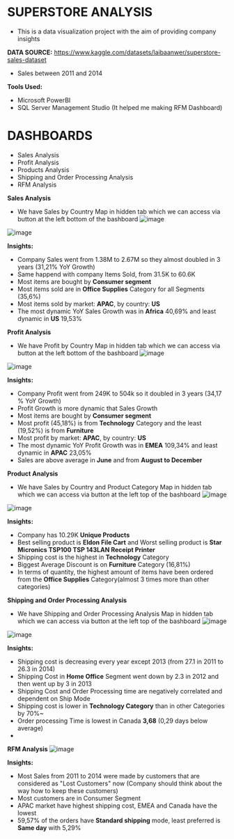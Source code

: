 # SUPERSTORE ANALYSIS

- This is a data visualization project with the aim of providing company insights

**DATA SOURCE:** https://www.kaggle.com/datasets/laibaanwer/superstore-sales-dataset 
- Sales between 2011 and 2014

**Tools Used:**

- Microsoft PowerBI
- SQL Server Management Studio (It helped me making RFM Dashboard)

# DASHBOARDS

- Sales Analysis
- Profit Analysis
- Products Analysis
- Shipping and Order Processing Analysis
- RFM Analysis

**Sales Analysis**
- We have Sales by Country Map in hidden tab which we can access via button at the left bottom of the bashboard
![image](https://user-images.githubusercontent.com/113947177/234248620-54cfb22a-913c-4232-bcdf-df9e14a079da.png)

![image](https://user-images.githubusercontent.com/113947177/234237512-8d683598-91dc-4c57-9c15-7fca55ccbbd6.png)


**Insights:**
- Company Sales went from  1.38M to 2.67M so they almost doubled in 3 years (31,21% YoY Growth)
- Same happend with company Items Sold, from 31.5K to 60.6K
- Most items are bought by **Consumer segment**
- Most items sold are in **Office Supplies** Category for all Segments (35,6%)
- Most items sold by market: **APAC**, by country: **US**
- The most dynamic YoY Sales Growth was in **Africa** 40,69% and least dynamic in **US** 19,53%


**Profit Analysis**
- We have Profit by Country Map in hidden tab which we can access via button at the left bottom of the bashboard
![image](https://user-images.githubusercontent.com/113947177/234248676-623105eb-151f-4c0f-9ae8-8234e2750899.png)

![image](https://user-images.githubusercontent.com/113947177/234240596-11cf6dc3-99c3-4a9b-a289-398fbb4e1079.png)

**Insights:**
- Company Profit went from  249K to 504k so it doubled in 3 years (34,17 % YoY Growth)
- Profit Growth is more dynamic that Sales Growth
- Most items are bought by **Consumer segment**
- Most profit (45,18%) is from **Technology** Category and the least (19,52%) is from **Furniture**
- Most profit by market: **APAC**, by country: **US**
- The most dynamic YoY Profit Growth was in **EMEA** 109,34% and least dynamic in **APAC** 23,05%
- Sales are above average in **June** and from **August to December**


**Product Analysis**
- We have Sales by Country and Product Category Map in hidden tab which we can access via button at the left top of the bashboard
![image](https://user-images.githubusercontent.com/113947177/234250569-a5ea7240-650c-4be6-a7dd-0626de910bf1.png)

![image](https://user-images.githubusercontent.com/113947177/234250821-21ad9a8e-1270-4d44-88de-b6854d4c2dd2.png)

**Insights:**
- Company has 10.29K **Unique Products**
- Best selling product is **Eldon File Cart** and Worst selling product is **Star Micronics TSP100 TSP 143LAN Receipt Printer**
- Shipping cost is the highest in **Technology** Category
- Biggest Average Discount is on **Furniture** Category (16,81%)
- In terms of quantity, the highest amount of items have been ordered from the **Office Supplies** Category(almost 3 times more than other categories)

**Shipping and Order Processing Analysis**
- We have Shipping and Order Processing Analysis Map in hidden tab which we can access via button at the left top of the bashboard
![image](https://user-images.githubusercontent.com/113947177/234254422-4ea0ee3f-53bb-46ec-be7a-fcde999ff2bb.png)

![image](https://user-images.githubusercontent.com/113947177/234254491-a5283cce-c928-4af5-8eef-d0b5b573b584.png)


**Insights:**
- Shipping cost is decreasing every year except 2013 (from 27.1 in 2011 to 26.3 in 2014)
- Shipping Cost in **Home Office** Segment went down by 2.3 in 2012 and then went up by 3 in 2013
- Shipping Cost and Order Processing time are negatively correlated and dependent on Ship Mode
- Shipping cost is lower in **Technology Category** than in other Categories by 70%~
- Order processing Time is lowest in Canada **3,68** (0,29 days below average)
- 


**RFM Analysis**
![image](https://user-images.githubusercontent.com/113947177/234261229-38d3cbbd-287a-4650-a124-1fbd2a5b9209.png)

**Insights:**
- Most Sales from 2011 to 2014 were made by customers that are considered as "Lost Customers" now (Company should think about the way how to keep these customers)
- Most customers are in Consumer Segment
- APAC market have highest shipping cost, EMEA and Canada have the lowest
- 59,57% of the orders have **Standard shipping** mode, least preferred is **Same day** with 5,29%
